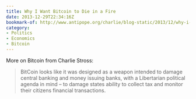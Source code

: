 ```yaml
---
title: Why I Want Bitcoin to Die in a Fire
date: 2013-12-29T22:34:16Z
bookmark-of: http://www.antipope.org/charlie/blog-static/2013/12/why-i-want-bitcoin-to-die-in-a.html
category:
- Politics
- Economics
- Bitcoin
---
```

More on Bitcoin from Charlie Stross:

> BitCoin looks like it was designed as a weapon intended to damage central banking and money issuing banks, with a Libertarian political agenda in mind – to damage states ability to collect tax and monitor their citizens financial transactions.
